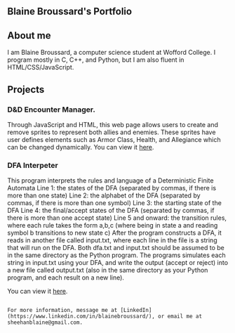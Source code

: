 ## Blaine Broussard's Portfolio




## About me
I am Blaine Broussard, a computer science student at Wofford College. I program mostly in C, C++, and Python, but I am also fluent in HTML/CSS/JavaScript. 



## Projects 

### D&D Encounter Manager. 
Through JavaScript and HTML, this web page allows users to create and remove sprites to represent both allies and enemies. These sprites have user defines elements such as Armor Class, Health, and Allegiance which can be changed dynamically. 
You can view it [here](https://blaine829.github.io/). 

### DFA Interpeter
This program interprets the rules and language of a Deterministic Finite Automata
Line 1: the states of the DFA (separated by commas, if there is more than one state)
Line 2: the alphabet of the DFA (separated by commas, if there is more than one symbol)
Line 3: the starting state of the DFA
Line 4: the final/accept states of the DFA (separated by commas, if there is more than one accept state)
Line 5 and onward: the transition rules, where each rule takes the form a,b,c (where being in state a and reading symbol b transitions to new state c)
After the program constructs a DFA, it reads in another file called input.txt, where each line in the file is a string that will run on the DFA.
Both dfa.txt and input.txt should be assumed to be in the same directory as the Python program.
The programs simulates each string in input.txt using your DFA, and write the output (accept or reject) into a new file called output.txt (also in the same directory as your Python program, and each result on a new line).

You can view it [here](https://github.com/Blaine829/Portfolio/tree/main/DFA_Interpreter).





```

For more information, message me at [LinkedIn](https://www.linkedin.com/in/blainebroussard/), or email me at sheehanblaine@gmail.com. 
